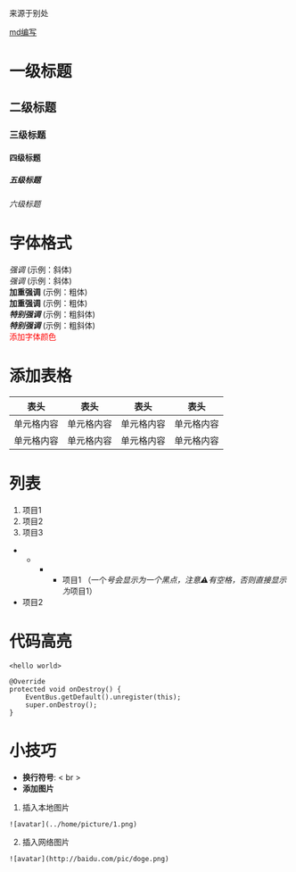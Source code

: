 来源于别处 

[md编写](https://www.jianshu.com/p/d3a515b94ab3)

# 一级标题
## 二级标题 
### 三级标题 
#### 四级标题 
##### 五级标题 
###### 六级标题

# 字体格式
*强调*  (示例：斜体) <br>
_强调_  (示例：斜体) <br>
**加重强调**  (示例：粗体) <br>
__加重强调__ (示例：粗体) <br>
***特别强调*** (示例：粗斜体) <br>
___特别强调___  (示例：粗斜体) <br>
<font color="#f00">添加字体颜色</font>

# 添加表格
表头|表头|表头|表头
-----|------|------|------
单元格内容| 单元格内容 | 单元格内容| 单元格内容
单元格内容| 单元格内容 | 单元格内容| 单元格内容

# 列表
1. 项目1 
2. 项目2 
3. 项目3 

* * * * 项目1 （一个*号会显示为一个黑点，注意⚠️有空格，否则直接显示为*项目1）
* 项目2 
  
# 代码高亮
  `<hello world> `
  
```
@Override
protected void onDestroy() {
    EventBus.getDefault().unregister(this);
    super.onDestroy();
}
```

# 小技巧
* **换行符号**: < br >
* **添加图片**
1. 插入本地图片
```
![avatar](../home/picture/1.png)
```
2. 插入网络图片
```
![avatar](http://baidu.com/pic/doge.png)
```